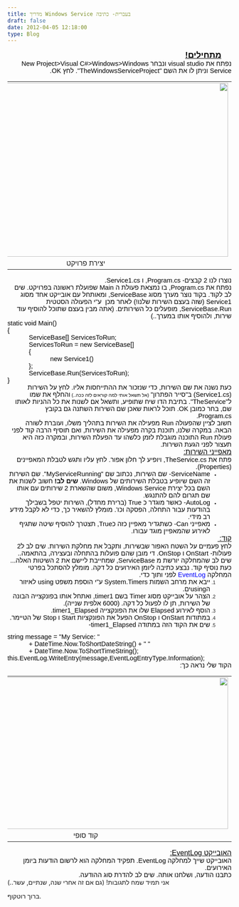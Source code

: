 ```yaml
---
title: מדריך Windows Service בעברית- כתיבה
draft: false
date: 2012-04-05 12:18:00
type: Blog
---
```


<div dir="rtl" style="text-align: right;">
<div class="OutlineElement Rtl SCX155025806" style="font-family: Calibri, sans-serif; font-size: 11px; text-align: -webkit-auto; margin: 0; padding: 0;">
<div class="Paragraph Rtl SCX155025806" style="color: windowtext; direction: rtl; font-size: 8pt; height: auto; margin-right: 23px; text-align: right; vertical-align: baseline; width: auto; word-wrap: normal !important; padding: 0;"><span class="TextRun Underlined SCX155025806" style="font-size: 14pt; font-weight: bold; text-decoration: underline; word-wrap: normal !important; margin: 0; padding: 0;" xml:lang="HE-IL">מתחילים!</span><span class="EOP SCX155025806" style="font-size: 14pt; word-wrap: normal !important; margin: 0; padding: 0;"> </span></div>
</div>
<div class="OutlineElement Rtl SCX155025806" style="font-family: Calibri, sans-serif; font-size: 11px; text-align: -webkit-auto; margin: 0; padding: 0;">
<div class="Paragraph Rtl SCX155025806" style="color: windowtext; direction: rtl; font-size: 8pt; text-align: right; vertical-align: baseline; word-wrap: normal !important; padding: 0;"><span class="TextRun SCX155025806" style="font-size: 11pt; word-wrap: normal !important; margin: 0; padding: 0;" xml:lang="HE-IL">נפתח את visual studio ונבחר New Project&gt;Visual C#&gt;Windows&gt;Windows Service וניתן לו את השם "TheWindowsServiceProject". לחץ OK.</span><span class="EOP SCX155025806" style="font-size: 11pt; word-wrap: normal !important; margin: 0; padding: 0;"> </span></div>
</div>
<div class="OutlineElement Rtl SCX155025806" style="font-family: Calibri, sans-serif; font-size: 11px; text-align: -webkit-auto; margin: 0; padding: 0;">
<table align="center" cellpadding="0" cellspacing="0" class="tr-caption-container" style="margin-left: auto; margin-right: auto; text-align: center;">
<tbody>
<tr>
<td style="text-align: center;"><img alt="" class="WACImage SCX155025806" height="390" src="https://word-edit.officeapps.live.com/we/GetImage.ashx?Fi=SDEC96D5B09D87A2E9!362&amp;C=1__BL2-SKY-WAC-WSHI&amp;ak=t%3d0%26s%3d0%26v%3d!ADDjYhbvrchTdE8&amp;ObjectDataBlobId={c1c03d12-fae9-53de-9652-4899f0a0299d}{1}&amp;Word=1" width="640"/></td>
</tr>
<tr>
<td class="tr-caption" style="text-align: center;">יצירת פרויקט</td>
</tr>
</tbody>
</table>
</div>
<div class="OutlineElement Rtl SCX155025806" style="font-family: Calibri, sans-serif; font-size: 11px; text-align: -webkit-auto; margin: 0; padding: 0;">
<div class="Paragraph Rtl SCX155025806" style="color: windowtext; direction: rtl; font-size: 8pt; text-align: right; vertical-align: baseline; word-wrap: normal !important; padding: 0;"></div>
</div>
<div class="OutlineElement Rtl SCX155025806" style="font-family: Calibri, sans-serif; font-size: 11px; text-align: -webkit-auto; margin: 0; padding: 0;">
<div class="Paragraph Rtl SCX155025806" style="color: windowtext; direction: rtl; font-size: 8pt; text-align: right; vertical-align: baseline; word-wrap: normal !important; padding: 0;"><span class="TextRun SCX155025806" style="font-size: 11pt; word-wrap: normal !important; margin: 0; padding: 0;" xml:lang="HE-IL">נוצרו לנו 2 קבצים- Program.cs, ו Service1.cs.</span><span class="EOP SCX155025806" style="font-size: 11pt; word-wrap: normal !important; margin: 0; padding: 0;"> </span></div>
</div>
<div class="OutlineElement Rtl SCX155025806" style="font-family: Calibri, sans-serif; font-size: 11px; text-align: -webkit-auto; margin: 0; padding: 0;">
<div class="Paragraph Rtl SCX155025806" style="color: windowtext; direction: rtl; font-size: 8pt; text-align: right; vertical-align: baseline; word-wrap: normal !important; padding: 0;"><span class="TextRun SCX155025806" style="font-size: 11pt; word-wrap: normal !important; margin: 0; padding: 0;" xml:lang="HE-IL">נפתח את Program.cs, בו נמצאת פעולת ה Main שפועלת ראשונה בפרויקט. שים לב לקוד. בקוד נוצר מערך מסוג ServiceBase, ומאותחל עם אובייקט אחד מסוג Service1 (שזה בעצם השירות שלנו!) לאחר מכן  ע"י הפעולה הסטטית ServiceBase.Run, מופעלים כל השירותים. (אתה מבין בעצם שתוכל להוסיף עוד שירות, ולהוסיף אותו במערך..)</span><span class="EOP SCX155025806" style="font-size: 11pt; word-wrap: normal !important; margin: 0; padding: 0;"> </span></div>
</div>
<div class="OutlineElement Ltr SCX155025806" style="font-family: Calibri, sans-serif; font-size: 11px; text-align: -webkit-auto; margin: 0; padding: 0;">
<div class="Paragraph SCX155025806" dir="ltr" style="color: windowtext; font-size: 8pt; text-align: left; vertical-align: baseline; word-wrap: normal !important; padding: 0;"><span class="TextRun SCX155025806" style="font-size: 11pt; word-wrap: normal !important; margin: 0; padding: 0;" xml:lang="EN-US">static void Main()</span><span class="EOP SCX155025806" style="font-size: 11pt; word-wrap: normal !important; margin: 0; padding: 0;"> </span></div>
</div>
<div class="OutlineElement Ltr SCX155025806" dir="ltr" style="font-family: Calibri, sans-serif; font-size: 11px; text-align: -webkit-auto; margin: 0; padding: 0;">
<div class="Paragraph SCX155025806" style="color: windowtext; font-size: 8pt; text-align: left; vertical-align: baseline; word-wrap: normal !important; padding: 0;"><span class="TextRun SCX155025806" style="font-size: 11pt; word-wrap: normal !important; margin: 0; padding: 0;" xml:lang="HE-IL">{</span><span class="EOP SCX155025806" style="font-size: 11pt; word-wrap: normal !important; margin: 0; padding: 0;"> </span></div>
</div>
<div class="OutlineElement Ltr SCX155025806" dir="ltr" style="font-family: Calibri, sans-serif; font-size: 11px; text-align: -webkit-auto; text-indent: 48px; margin: 0; padding: 0;">
<div class="Paragraph SCX155025806" style="color: windowtext; font-size: 8pt; text-align: left; vertical-align: baseline; word-wrap: normal !important; padding: 0;"><span class="TextRun SCX155025806" style="font-size: 11pt; word-wrap: normal !important; margin: 0; padding: 0;" xml:lang="EN-US">ServiceBase[] ServicesToRun;</span><span class="EOP SCX155025806" style="font-size: 11pt; word-wrap: normal !important; margin: 0; padding: 0;"> </span></div>
</div>
<div class="OutlineElement Ltr SCX155025806" dir="ltr" style="font-family: Calibri, sans-serif; font-size: 11px; text-align: -webkit-auto; text-indent: 48px; margin: 0; padding: 0;">
<div class="Paragraph SCX155025806" style="color: windowtext; font-size: 8pt; text-align: left; vertical-align: baseline; word-wrap: normal !important; padding: 0;"><span class="TextRun SCX155025806" style="font-size: 11pt; word-wrap: normal !important; margin: 0; padding: 0;" xml:lang="EN-US">ServicesToRun = new ServiceBase[] </span><span class="EOP SCX155025806" style="font-size: 11pt; word-wrap: normal !important; margin: 0; padding: 0;"> </span></div>
</div>
<div class="OutlineElement Ltr SCX155025806" dir="ltr" style="font-family: Calibri, sans-serif; font-size: 11px; text-align: -webkit-auto; margin: 0 0 0 48px; padding: 0;">
<div class="Paragraph SCX155025806" style="color: windowtext; font-size: 8pt; text-align: left; vertical-align: baseline; word-wrap: normal !important; padding: 0;"><span class="TextRun SCX155025806" style="font-size: 11pt; word-wrap: normal !important; margin: 0; padding: 0;" xml:lang="HE-IL">{ </span><span class="EOP SCX155025806" style="font-size: 11pt; word-wrap: normal !important; margin: 0; padding: 0;"> </span></div>
</div>
<div class="OutlineElement Ltr SCX155025806" dir="ltr" style="font-family: Calibri, sans-serif; font-size: 11px; text-align: -webkit-auto; margin: 0 0 0 96px; padding: 0;">
<div class="Paragraph SCX155025806" style="color: windowtext; font-size: 8pt; text-align: left; vertical-align: baseline; word-wrap: normal !important; padding: 0;"><span class="TextRun SCX155025806" style="font-size: 11pt; word-wrap: normal !important; margin: 0; padding: 0;" xml:lang="EN-US">new Service1() </span><span class="EOP SCX155025806" style="font-size: 11pt; word-wrap: normal !important; margin: 0; padding: 0;"> </span></div>
</div>
<div class="OutlineElement Ltr SCX155025806" dir="ltr" style="font-family: Calibri, sans-serif; font-size: 11px; text-align: -webkit-auto; margin: 0 0 0 48px; padding: 0;">
<div class="Paragraph SCX155025806" style="color: windowtext; font-size: 8pt; text-align: left; vertical-align: baseline; word-wrap: normal !important; padding: 0;"><span class="TextRun SCX155025806" style="font-size: 11pt; word-wrap: normal !important; margin: 0; padding: 0;" xml:lang="HE-IL">};</span><span class="EOP SCX155025806" style="font-size: 11pt; word-wrap: normal !important; margin: 0; padding: 0;"> </span></div>
</div>
<div class="OutlineElement Ltr SCX155025806" dir="ltr" style="font-family: Calibri, sans-serif; font-size: 11px; text-align: -webkit-auto; margin: 0 0 0 48px; padding: 0;">
<div class="Paragraph SCX155025806" style="color: windowtext; font-size: 8pt; text-align: left; vertical-align: baseline; word-wrap: normal !important; padding: 0;"><span class="TextRun SCX155025806" style="font-size: 11pt; word-wrap: normal !important; margin: 0; padding: 0;" xml:lang="EN-US">ServiceBase.Run(ServicesToRun);</span><span class="EOP SCX155025806" style="font-size: 11pt; word-wrap: normal !important; margin: 0; padding: 0;"> </span></div>
</div>
<div class="OutlineElement Ltr SCX155025806" dir="ltr" style="font-family: Calibri, sans-serif; font-size: 11px; text-align: -webkit-auto; margin: 0; padding: 0;">
<div class="Paragraph SCX155025806" style="color: windowtext; font-size: 8pt; text-align: left; vertical-align: baseline; word-wrap: normal !important; padding: 0;"><span class="TextRun SCX155025806" style="font-size: 11pt; word-wrap: normal !important; margin: 0; padding: 0;" xml:lang="HE-IL">}</span><span class="EOP SCX155025806" style="font-size: 11pt; word-wrap: normal !important; margin: 0; padding: 0;"> </span></div>
</div>
<div class="OutlineElement Rtl SCX155025806" style="font-family: Calibri, sans-serif; font-size: 11px; text-align: -webkit-auto; margin: 0; padding: 0;">
<div class="Paragraph Rtl SCX155025806" style="color: windowtext; direction: rtl; font-size: 8pt; text-align: right; vertical-align: baseline; word-wrap: normal !important; padding: 0;"><span class="TextRun SCX155025806" style="font-size: 11pt; word-wrap: normal !important; margin: 0; padding: 0;" xml:lang="HE-IL">כעת נשנה את שם השירות, כדי שנזכור את ההתייחסות אליו. לחץ על השירות (Service1.cs) ב"סייר הפתרון" </span><span class="TextRun SCX155025806" style="font-size: 8pt; word-wrap: normal !important; margin: 0; padding: 0;" xml:lang="HE-IL">(אל תשאל אותי למה קוראים לזה ככה..) </span><span class="TextRun SCX155025806" style="font-size: 11pt; word-wrap: normal !important; margin: 0; padding: 0;" xml:lang="HE-IL">והחלף את שמו ל"TheService". בתיבת הדו שיח שתופיע, ותשאל אם לשנות את כל ההניות לאותו שם, בחר כמובן OK. תוכל לראות שאכן שם השירות השתנה גם בקובץ Program.cs.</span><span class="EOP SCX155025806" style="font-size: 11pt; word-wrap: normal !important; margin: 0; padding: 0;"> </span></div>
</div>
<div class="OutlineElement Rtl SCX155025806" style="font-family: Calibri, sans-serif; font-size: 11px; text-align: -webkit-auto; margin: 0; padding: 0;">
<div class="Paragraph Rtl SCX155025806" style="color: windowtext; direction: rtl; font-size: 8pt; text-align: right; vertical-align: baseline; word-wrap: normal !important; padding: 0;"><span class="TextRun SCX155025806" style="font-size: 11pt; word-wrap: normal !important; margin: 0; padding: 0;" xml:lang="HE-IL">חשוב לציין שהפעולה Run מפעילה את השירות בתהליך משלו, ועוברת לשורה הבאה. במקרה שלנו, תוכנת בקרה מפעילה את השירות, ואם תוסיף הרבה קוד לפני פעולת Run התוכנה מוגבלת לזמן כלשהו עד הפעלת השירות, ובמקרה כזה היא תעצור לפני הגעת השירות.</span><span class="EOP SCX155025806" style="font-size: 11pt; word-wrap: normal !important; margin: 0; padding: 0;"> </span></div>
</div>
<div class="OutlineElement Rtl SCX155025806" style="font-family: Calibri, sans-serif; font-size: 11px; text-align: -webkit-auto; margin: 0; padding: 0;">
<div class="Paragraph Rtl SCX155025806" style="color: windowtext; direction: rtl; font-size: 8pt; text-align: right; vertical-align: baseline; word-wrap: normal !important; padding: 0;"></div>
</div>
<div class="OutlineElement Rtl SCX155025806" style="font-family: Calibri, sans-serif; font-size: 11px; text-align: -webkit-auto; margin: 0; padding: 0;">
<div class="Paragraph Rtl SCX155025806" style="color: windowtext; direction: rtl; font-size: 8pt; text-align: right; vertical-align: baseline; word-wrap: normal !important; padding: 0;"><span class="TextRun Underlined SCX155025806" style="font-size: 12pt; text-decoration: underline; word-wrap: normal !important; margin: 0; padding: 0;" xml:lang="HE-IL">מאפייני השירות:</span><span class="EOP SCX155025806" style="font-size: 12pt; word-wrap: normal !important; margin: 0; padding: 0;"> </span></div>
</div>
<div class="OutlineElement Rtl SCX155025806" style="font-family: Calibri, sans-serif; font-size: 11px; text-align: -webkit-auto; margin: 0; padding: 0;">
<div class="Paragraph Rtl SCX155025806" style="color: windowtext; direction: rtl; font-size: 8pt; text-align: right; vertical-align: baseline; word-wrap: normal !important; padding: 0;"><span class="TextRun SCX155025806" style="font-size: 11pt; word-wrap: normal !important; margin: 0; padding: 0;" xml:lang="HE-IL">פתח את TheService.cs, ויופיע לך חלון אפור. לחץ עליו ותגש לטבלת המאפיינים (Properties).</span><span class="EOP SCX155025806" style="font-size: 11pt; word-wrap: normal !important; margin: 0; padding: 0;"> </span></div>
</div>
<ul class="BulletListStyle1 SCX155025806" style="font-family: Calibri, sans-serif; font-size: 11px; text-align: -webkit-auto; margin: 0; padding: 0;">
<li class="OutlineElement Rtl SCX155025806" style="font-size: 8pt; vertical-align: baseline; margin: 0 48px 0 0; padding: 0;">
<div class="Paragraph Rtl SCX155025806" style="color: windowtext; direction: rtl; font-size: 8pt; text-align: right; vertical-align: baseline; word-wrap: normal !important; padding: 0;"><span class="TextRun SCX155025806" style="font-size: 11pt; word-wrap: normal !important; margin: 0; padding: 0;" xml:lang="EN-US">ServiceName- שם השירות, נכתוב שם "MyServiceRunning". שם השירות זה השם שיופיע בטבלת השירותים של Windows. </span><span class="TextRun SCX155025806" style="font-size: 11pt; font-weight: bold; word-wrap: normal !important; margin: 0; padding: 0;" xml:lang="HE-IL">שים לב!</span><span class="TextRun SCX155025806" style="font-size: 11pt; word-wrap: normal !important; margin: 0; padding: 0;" xml:lang="HE-IL"> חשוב לשנות את השם בכל יצירת Windows Service, משום שהשארת 2 שירותים עם אותו שם תגרום להם להתנגש.</span><span class="EOP SCX155025806" style="font-size: 11pt; word-wrap: normal !important; margin: 0; padding: 0;"> </span></div></li>
<li class="OutlineElement Rtl SCX155025806" style="font-size: 8pt; vertical-align: baseline; margin: 0 48px 0 0; padding: 0;">
<div class="Paragraph Rtl SCX155025806" style="color: windowtext; direction: rtl; font-size: 8pt; text-align: right; vertical-align: baseline; word-wrap: normal !important; padding: 0;"><span class="TextRun SCX155025806" style="font-size: 11pt; word-wrap: normal !important; margin: 0; padding: 0;" xml:lang="EN-US">AutoLog- כאשר מוגדר כ True (ברירת מחדל), השירות יטפל בשבילך בהודעות עבור התחלה, הפסקה וכו'. מומלץ להשאיר כך, כדי לא לקבל מידע רב מידי.</span><span class="EOP SCX155025806" style="font-size: 11pt; word-wrap: normal !important; margin: 0; padding: 0;"> </span></div></li>
<li class="OutlineElement Rtl SCX155025806" style="font-size: 8pt; vertical-align: baseline; margin: 0 48px 0 0; padding: 0;">
<div class="Paragraph Rtl SCX155025806" style="color: windowtext; direction: rtl; font-size: 8pt; text-align: right; vertical-align: baseline; word-wrap: normal !important; padding: 0;"><span class="TextRun SCX155025806" style="font-size: 11pt; word-wrap: normal !important; margin: 0; padding: 0;" xml:lang="HE-IL">מאפייני Can- כשתגדיר מאפיין כזה כTrue, תצטרך להוסיף שיטה שתגיף לאירוע שהמאפיין מוגד עבורו.</span><span class="EOP SCX155025806" style="font-size: 11pt; word-wrap: normal !important; margin: 0; padding: 0;"> </span></div></li>
</ul>
<div class="OutlineElement Rtl SCX155025806" style="font-family: Calibri, sans-serif; font-size: 11px; text-align: -webkit-auto; margin: 0; padding: 0;">
<div class="Paragraph Rtl SCX155025806" style="color: windowtext; direction: rtl; font-size: 8pt; text-align: right; vertical-align: baseline; word-wrap: normal !important; padding: 0;"></div>
</div>
<div class="OutlineElement Rtl SCX155025806" style="font-family: Calibri, sans-serif; font-size: 11px; text-align: -webkit-auto; margin: 0; padding: 0;">
<div class="Paragraph Rtl SCX155025806" style="color: windowtext; direction: rtl; font-size: 8pt; text-align: right; vertical-align: baseline; word-wrap: normal !important; padding: 0;"><span class="TextRun Underlined SCX155025806" style="font-size: 12pt; text-decoration: underline; word-wrap: normal !important; margin: 0; padding: 0;" xml:lang="HE-IL">קוד:</span><span class="TextRun Underlined SCX155025806" style="font-size: 12pt; text-decoration: underline; word-wrap: normal !important; margin: 0; padding: 0;" xml:lang="HE-IL"> </span><span class="EOP SCX155025806" style="font-size: 12pt; word-wrap: normal !important; margin: 0; padding: 0;"> </span></div>
</div>
<div class="OutlineElement Rtl SCX155025806" style="font-family: Calibri, sans-serif; font-size: 11px; text-align: -webkit-auto; margin: 0; padding: 0;">
<div class="Paragraph Rtl SCX155025806" style="color: windowtext; direction: rtl; font-size: 8pt; text-align: right; vertical-align: baseline; word-wrap: normal !important; padding: 0;"><span class="TextRun SCX155025806" style="font-size: 11pt; word-wrap: normal !important; margin: 0; padding: 0;" xml:lang="HE-IL">לחץ פעמיים על השטח האפור שבשירות, ותקבל את מחלקת השירות. שים לב ל2 פעולות- OnStart ו OnStop. די מובן שהם פועלות בהתחלה ובעצירה, בהתאמה.. שים לב שהמחלקה יורשת מ ServiceBase, שמחייבת ליישם את 2 השיטות האלה...</span><span class="EOP SCX155025806" style="font-size: 11pt; word-wrap: normal !important; margin: 0; padding: 0;"> </span></div>
</div>
<div class="OutlineElement Rtl SCX155025806" style="font-family: Calibri, sans-serif; font-size: 11px; text-align: -webkit-auto; margin: 0; padding: 0;">
<div class="Paragraph Rtl SCX155025806" style="color: windowtext; direction: rtl; font-size: 8pt; text-align: right; vertical-align: baseline; word-wrap: normal !important; padding: 0;"><span class="TextRun SCX155025806" style="font-size: 11pt; word-wrap: normal !important; margin: 0; padding: 0;" xml:lang="HE-IL">כעת נוסיף קוד. נבצע כתיבה ליומן האירועים כל דקה. מומלץ להסתכל בפרטי המחלקה </span><a class="Hyperlink SCX155025806" href="http://msdn.microsoft.com/en-us/library/system.diagnostics.eventlog.aspx" style="text-decoration: none; word-wrap: normal !important; margin: 0; padding: 0;"><span class="TextRun SCX155025806" style="color: blue; font-size: 11pt; word-wrap: normal !important; margin: 0; padding: 0;" xml:lang="EN-US">EventLog</span></a><span class="TextRun SCX155025806" style="font-size: 11pt; word-wrap: normal !important; margin: 0; padding: 0;" xml:lang="HE-IL"> לפני ותוך כדי.</span><span class="EOP SCX155025806" style="font-size: 11pt; word-wrap: normal !important; margin: 0; padding: 0;"> </span></div>
</div>
<ol class="NumberListStyle5 SCX155025806" start="1" style="font-family: Calibri, sans-serif; font-size: 11px; text-align: -webkit-auto; margin: 0; padding: 0;">
<li class="OutlineElement Rtl SCX155025806" style="font-size: 8pt; vertical-align: baseline; margin: 0 48px 0 0; padding: 0;">
<div class="Paragraph Rtl SCX155025806" style="color: windowtext; direction: rtl; font-size: 8pt; text-align: right; vertical-align: baseline; word-wrap: normal !important; padding: 0;"><span class="TextRun SCX155025806" style="font-size: 11pt; word-wrap: normal !important; margin: 0; padding: 0;" xml:lang="HE-IL">ייבא את מרחב השמות System.Timers ע"י הוספת משפט using לאיזור הusingים.</span><span class="EOP SCX155025806" style="font-size: 11pt; word-wrap: normal !important; margin: 0; padding: 0;"> </span></div></li>
<li class="OutlineElement Rtl SCX155025806" style="font-size: 8pt; vertical-align: baseline; margin: 0 48px 0 0; padding: 0;">
<div class="Paragraph Rtl SCX155025806" style="color: windowtext; direction: rtl; font-size: 8pt; text-align: right; vertical-align: baseline; word-wrap: normal !important; padding: 0;"><span class="TextRun SCX155025806" style="font-size: 11pt; word-wrap: normal !important; margin: 0; padding: 0;" xml:lang="HE-IL">הצהר על אובייקט מסוג Timer בשם timer1, ואתחל אותו בפונקצייה הבונה של השירות, תן לו לפעול כל דקה. (6000 אלפית שנייה).</span><span class="EOP SCX155025806" style="font-size: 11pt; word-wrap: normal !important; margin: 0; padding: 0;"> </span></div></li>
<li class="OutlineElement Rtl SCX155025806" style="font-size: 8pt; vertical-align: baseline; margin: 0 48px 0 0; padding: 0;">
<div class="Paragraph Rtl SCX155025806" style="color: windowtext; direction: rtl; font-size: 8pt; text-align: right; vertical-align: baseline; word-wrap: normal !important; padding: 0;"><span class="TextRun SCX155025806" style="font-size: 11pt; word-wrap: normal !important; margin: 0; padding: 0;" xml:lang="HE-IL">הוסף לאירוע Elapsed שלו את הפונקצייה timer1_Elapsed.</span><span class="EOP SCX155025806" style="font-size: 11pt; word-wrap: normal !important; margin: 0; padding: 0;"> </span></div></li>
<li class="OutlineElement Rtl SCX155025806" style="font-size: 8pt; vertical-align: baseline; margin: 0 48px 0 0; padding: 0;">
<div class="Paragraph Rtl SCX155025806" style="color: windowtext; direction: rtl; font-size: 8pt; text-align: right; vertical-align: baseline; word-wrap: normal !important; padding: 0;"><span class="TextRun SCX155025806" style="font-size: 11pt; word-wrap: normal !important; margin: 0; padding: 0;" xml:lang="HE-IL">במתודות OnStart ו OnStop הפעל את הפונקציות Start ו Stop של הטיימר.</span><span class="EOP SCX155025806" style="font-size: 11pt; word-wrap: normal !important; margin: 0; padding: 0;"> </span></div></li>
<li class="OutlineElement Rtl SCX155025806" style="font-size: 8pt; vertical-align: baseline; margin: 0 48px 0 0; padding: 0;">
<div class="Paragraph Rtl SCX155025806" style="color: windowtext; direction: rtl; font-size: 8pt; text-align: right; vertical-align: baseline; word-wrap: normal !important; padding: 0;"><span class="TextRun SCX155025806" style="font-size: 11pt; word-wrap: normal !important; margin: 0; padding: 0;" xml:lang="HE-IL">שים את הקוד הזה במתודה timer1_Elapsed-</span><span class="EOP SCX155025806" style="font-size: 11pt; word-wrap: normal !important; margin: 0; padding: 0;"> </span></div>
<p dir="ltr"></p>
</li>
</ol>
<div class="OutlineElement Ltr SCX155025806" dir="ltr" style="font-family: Calibri, sans-serif; font-size: 11px; text-align: -webkit-auto; margin: 0; padding: 0;">
<div class="Paragraph SCX155025806" style="color: windowtext; font-size: 8pt; text-align: left; vertical-align: baseline; word-wrap: normal !important; padding: 0;"><span class="TextRun SCX155025806" style="font-size: 11pt; word-wrap: normal !important; margin: 0; padding: 0;" xml:lang="EN-US">string message = "My Service: "</span><span class="EOP SCX155025806" style="font-size: 11pt; word-wrap: normal !important; margin: 0; padding: 0;"> </span></div>
</div>
<div class="OutlineElement Ltr SCX155025806" dir="ltr" style="font-family: Calibri, sans-serif; font-size: 11px; text-align: -webkit-auto; text-indent: 48px; margin: 0; padding: 0;">
<div class="Paragraph SCX155025806" style="color: windowtext; font-size: 8pt; text-align: left; vertical-align: baseline; word-wrap: normal !important; padding: 0;"><span class="TextRun SCX155025806" style="font-size: 11pt; word-wrap: normal !important; margin: 0; padding: 0;" xml:lang="EN-US">+ DateTime.Now.ToShortDateString() + " "</span><span class="EOP SCX155025806" style="font-size: 11pt; word-wrap: normal !important; margin: 0; padding: 0;"> </span></div>
</div>
<div class="OutlineElement Ltr SCX155025806" dir="ltr" style="font-family: Calibri, sans-serif; font-size: 11px; text-align: -webkit-auto; text-indent: 48px; margin: 0; padding: 0;">
<div class="Paragraph SCX155025806" style="color: windowtext; font-size: 8pt; text-align: left; vertical-align: baseline; word-wrap: normal !important; padding: 0;"><span class="TextRun SCX155025806" style="font-size: 11pt; word-wrap: normal !important; margin: 0; padding: 0;" xml:lang="EN-US">+ DateTime.Now.ToShortTimeString();</span><span class="EOP SCX155025806" style="font-size: 11pt; word-wrap: normal !important; margin: 0; padding: 0;"> </span></div>
</div>
<div class="OutlineElement Ltr SCX155025806" dir="ltr" style="font-family: Calibri, sans-serif; font-size: 11px; text-align: -webkit-auto; margin: 0; padding: 0;">
<div class="Paragraph SCX155025806" style="color: windowtext; font-size: 8pt; text-align: left; vertical-align: baseline; word-wrap: normal !important; padding: 0;"><span class="TextRun SCX155025806" style="font-size: 11pt; word-wrap: normal !important; margin: 0; padding: 0;" xml:lang="EN-US">this.EventLog.WriteEntry(message,EventLogEntryType.Information);</span><span class="EOP SCX155025806" style="font-size: 11pt; word-wrap: normal !important; margin: 0; padding: 0;"> </span></div>
</div>
<div class="OutlineElement Ltr SCX155025806" dir="ltr" style="font-family: Calibri, sans-serif; font-size: 11px; text-align: -webkit-auto; margin: 0; padding: 0;">
<div class="Paragraph SCX155025806" style="color: windowtext; font-size: 8pt; text-align: left; vertical-align: baseline; word-wrap: normal !important; padding: 0;"></div>
</div>
<div class="OutlineElement Rtl SCX155025806" style="font-family: Calibri, sans-serif; font-size: 11px; text-align: -webkit-auto; margin: 0; padding: 0;">
<div class="Paragraph Rtl SCX155025806" style="color: windowtext; direction: rtl; font-size: 8pt; text-align: right; vertical-align: baseline; word-wrap: normal !important; padding: 0;"><span class="TextRun SCX155025806" style="font-size: 11pt; word-wrap: normal !important; margin: 0; padding: 0;" xml:lang="HE-IL">הקוד שלי נראה כך:</span><span class="EOP SCX155025806" style="font-size: 11pt; word-wrap: normal !important; margin: 0; padding: 0;"> </span></div>
</div>
<div class="OutlineElement Rtl SCX155025806" style="font-family: Calibri, sans-serif; font-size: 11px; text-align: -webkit-auto; margin: 0; padding: 0;">
<div class="Paragraph Rtl SCX155025806" style="color: windowtext; direction: rtl; font-size: 8pt; text-align: right; vertical-align: baseline; word-wrap: normal !important; padding: 0;"></div>
</div>
<div class="OutlineElement Rtl SCX155025806" style="font-family: Calibri, sans-serif; font-size: 11px; text-align: -webkit-auto; margin: 0; padding: 0;">
<table align="center" cellpadding="0" cellspacing="0" class="tr-caption-container" style="margin-left: auto; margin-right: auto; text-align: center;">
<tbody>
<tr>
<td style="text-align: center;"><img alt="" class="WACImage SCX155025806" height="340" src="https://word-edit.officeapps.live.com/we/GetImage.ashx?Fi=SDEC96D5B09D87A2E9!362&amp;C=1__BL2-SKY-WAC-WSHI&amp;ak=t%3d0%26s%3d0%26v%3d!ADDjYhbvrchTdE8&amp;ObjectDataBlobId={90690639-be65-57dd-ba8e-8520886c9898}{1}&amp;Word=1" title="" width="640"/></td>
</tr>
<tr>
<td class="tr-caption" style="text-align: center;">קוד סופי</td>
</tr>
</tbody>
</table>
</div>
<div class="OutlineElement Rtl SCX155025806" style="font-family: Calibri, sans-serif; font-size: 11px; text-align: -webkit-auto; margin: 0; padding: 0;">
<div class="Paragraph Rtl SCX155025806" style="color: windowtext; direction: rtl; font-size: 8pt; text-align: right; vertical-align: baseline; word-wrap: normal !important; padding: 0;"></div>
</div>
<div class="OutlineElement Rtl SCX155025806" style="font-family: Calibri, sans-serif; font-size: 11px; text-align: -webkit-auto; margin: 0; padding: 0;">
<div class="Paragraph Rtl SCX155025806" style="color: windowtext; direction: rtl; font-size: 8pt; text-align: right; vertical-align: baseline; word-wrap: normal !important; padding: 0;"><span class="TextRun Underlined SCX155025806" style="font-size: 12pt; text-decoration: underline; word-wrap: normal !important; margin: 0; padding: 0;" xml:lang="HE-IL">האובייקט EventLog:</span><span class="EOP SCX155025806" style="font-size: 12pt; word-wrap: normal !important; margin: 0; padding: 0;"> </span></div>
</div>
<div class="OutlineElement Rtl SCX155025806" style="font-family: Calibri, sans-serif; font-size: 11px; text-align: -webkit-auto; margin: 0; padding: 0;">
<div class="Paragraph Rtl SCX155025806" style="color: windowtext; direction: rtl; font-size: 8pt; text-align: right; vertical-align: baseline; word-wrap: normal !important; padding: 0;"><span class="TextRun SCX155025806" style="font-size: 11pt; word-wrap: normal !important; margin: 0; padding: 0;" xml:lang="HE-IL">האובייקט שייך למחלקה EventLog. </span><span class="TextRun SCX155025806" style="font-size: 11pt; word-wrap: normal !important; margin: 0; padding: 0;" xml:lang="HE-IL">תפקיד המחלקה הוא לרשום הודעות ביומן האירועים.</span><span class="EOP SCX155025806" style="font-size: 11pt; word-wrap: normal !important; margin: 0; padding: 0;"> </span></div>
</div>
<div class="OutlineElement Rtl SCX155025806" style="font-family: Calibri, sans-serif; font-size: 11px; text-align: -webkit-auto; margin: 0; padding: 0;">
<div class="Paragraph Rtl SCX155025806" style="color: windowtext; direction: rtl; font-size: 8pt; text-align: right; vertical-align: baseline; word-wrap: normal !important; padding: 0;"><span class="TextRun SCX155025806" style="font-size: 11pt; word-wrap: normal !important; margin: 0; padding: 0;" xml:lang="HE-IL">כתבנו הודעה, ושלחנו אותה. שים לב להדרת סוג ההודעה.</span><span class="EOP SCX155025806" style="font-size: 11pt; word-wrap: normal !important; margin: 0; padding: 0;"> </span></div>
</div>
</div>

<div class="blogger-post-footer">אני תמיד שמח לתגובות!
(גם אם זה אחרי שנה, שנתיים, עשר..)

ברוך רוטקוף.

</div>
